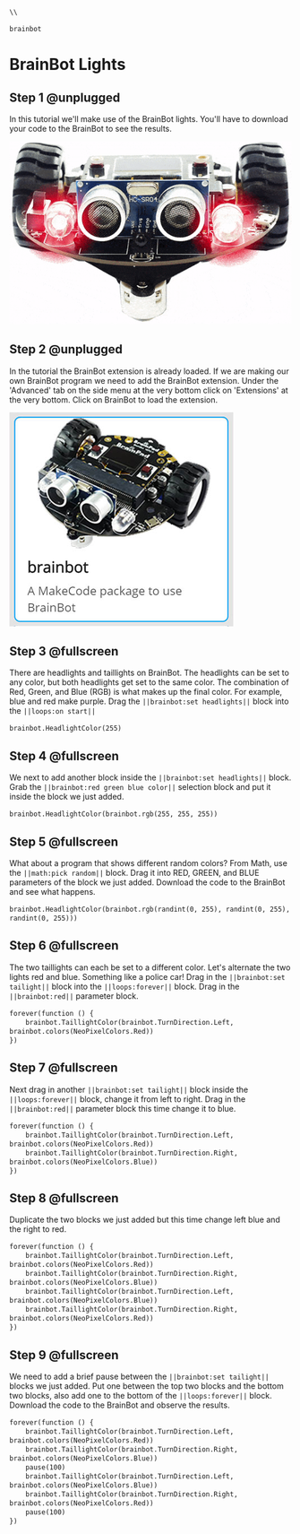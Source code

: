 ```template
\\
```
```package
brainbot
```
# BrainBot Lights

## Step 1 @unplugged

In this tutorial we'll make use of the BrainBot lights. You'll have to download your code to the BrainBot to see the results.  

![BrainPad buzzer image](docs/static/images/headlights.gif)

## Step 2 @unplugged

In the tutorial the BrainBot extension is already loaded. If we are making our own BrainBot program we need to add the BrainBot extension. Under the 'Advanced' tab on the side menu at the very bottom click on 'Extensions' at the very bottom. Click on BrainBot to load the extension. 

![BrainPad buzzer image](docs/static/images/brainbot.jpg)

## Step 3 @fullscreen

There are headlights and taillights on BrainBot. The headlights can be set to any color, but both headlights get set to the
same color. The combination of Red, Green, and Blue (RGB) is what makes up the final color. For example, blue
and red make purple. Drag the ``||brainbot:set headlights||`` block into the ``||loops:on start||``

```blocks
brainbot.HeadlightColor(255)
```

## Step 4 @fullscreen

We next to add another block inside the ``||brainbot:set headlights||`` block. Grab the ``||brainbot:red green blue color||`` selection block and put it inside the block we just added. 

```blocks
brainbot.HeadlightColor(brainbot.rgb(255, 255, 255))
```

## Step 5 @fullscreen
What about a program that shows different random colors? From Math, use the ``||math:pick random||`` block. Drag it into RED, GREEN, and BLUE parameters of the block we just added. Download the code to the BrainBot and see what happens.

```blocks
brainbot.HeadlightColor(brainbot.rgb(randint(0, 255), randint(0, 255), randint(0, 255)))
```


## Step 6 @fullscreen
The two taillights can each be set to a different color. Let's alternate the two lights red and blue. Something like a police car! Drag  in the ``||brainbot:set tailight||`` block into the ``||loops:forever||`` block. Drag in the ``||brainbot:red||`` parameter block. 

```blocks
forever(function () {
    brainbot.TaillightColor(brainbot.TurnDirection.Left, brainbot.colors(NeoPixelColors.Red))
})
```

## Step 7 @fullscreen
Next drag in another ``||brainbot:set tailight||`` block inside the ``||loops:forever||`` block, change it from left to right. Drag in the ``||brainbot:red||`` parameter block this time change it to blue. 

```blocks
forever(function () {
    brainbot.TaillightColor(brainbot.TurnDirection.Left, brainbot.colors(NeoPixelColors.Red))
    brainbot.TaillightColor(brainbot.TurnDirection.Right, brainbot.colors(NeoPixelColors.Blue))
})
```

## Step 8 @fullscreen
Duplicate the two blocks we just added but this time change left blue and the right to red. 

```blocks
forever(function () {
    brainbot.TaillightColor(brainbot.TurnDirection.Left, brainbot.colors(NeoPixelColors.Red))
    brainbot.TaillightColor(brainbot.TurnDirection.Right, brainbot.colors(NeoPixelColors.Blue))
    brainbot.TaillightColor(brainbot.TurnDirection.Left, brainbot.colors(NeoPixelColors.Blue))
    brainbot.TaillightColor(brainbot.TurnDirection.Right, brainbot.colors(NeoPixelColors.Red))
})
```


## Step 9 @fullscreen
We need to add a brief pause between the ``||brainbot:set tailight||`` blocks we just added. Put one between the top two blocks and the bottom two blocks, also add one to the bottom of the ``||loops:forever||`` block. Download the code to the BrainBot and observe the results.

```blocks
forever(function () {
    brainbot.TaillightColor(brainbot.TurnDirection.Left, brainbot.colors(NeoPixelColors.Red))
    brainbot.TaillightColor(brainbot.TurnDirection.Right, brainbot.colors(NeoPixelColors.Blue))
    pause(100)
    brainbot.TaillightColor(brainbot.TurnDirection.Left, brainbot.colors(NeoPixelColors.Blue))
    brainbot.TaillightColor(brainbot.TurnDirection.Right, brainbot.colors(NeoPixelColors.Red))
    pause(100)
})
```
